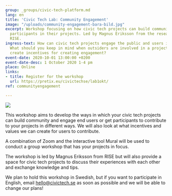 ```yaml
---
group: _groups/civic-tech-platform.md
lang: en
title: 'Civic Tech Lab: Community Engagement'
image: "/uploads/community-engagement-bara-bild.jpg"
excerpt: Workshop focusing on how civic tech projects can build community and engage
  participants in their projects. Led by Magnus Eriksson from the research institute
  RISE.
ingress-text: How can civic tech projects engage the public and users in their projects?
  What should you keep in mind when outsiders are involved in a project? How can we
  create incentives for creating engagement?
event-date: 2020-10-01 13:00:00 +0200
event-date-desc: 1 October 2020 1-4 pm
place: Online
links:
- title: Register for the workshop
  url: https://pretix.eu/civictechse/lab1okt/
ref: communityengagement

---
```

![](/uploads/civic-tech-lab-community-engagement.jpg)

This workshop aims to develop the ways in which your civic tech projects can build community and engage end users or get participants to contribute to your projects in different ways. We will also look at what incentives and values we can create for users to contribute.

A combination of Zoom and the interactive tool Mural will be used to conduct a group workshop that has your projects in focus.

The workshop is led by Magnus Eriksson from RISE but will also provide a space for civic tech projects to discuss their experiences with each other and exchange knowledge and tips.

We plan to hold this workshop in Swedish, but if you want to participate in English, email hello@civictech.se as soon as possible and we will be able to change our plans!